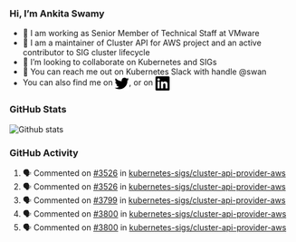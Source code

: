 ### Hi, I’m Ankita Swamy

- 💼 I am working as Senior Member of Technical Staff at VMware
- 👀 I am a maintainer of Cluster API for AWS project and an active contributor to SIG cluster lifecycle
- 💞️ I’m looking to collaborate on Kubernetes and SIGs
- 💬 You can reach me out on Kubernetes Slack with handle @swan
- You can also find me on <a href="https://twitter.com/SwamyAnkita" target="blank"><img align="center" src="https://raw.githubusercontent.com/Ankitasw/Ankitasw/master/svg/twitter.svg" alt="Ankitasw" height="25" width="25" color="#1DA1f2" /></a>, or on <a href="https://www.linkedin.com/in/Ankitaswamy/" target="blank"><img align="center" src="https://raw.githubusercontent.com/Ankitasw/Ankitasw/master/svg/linkedin.svg" alt="Ankitasw" height="25" width="25" /></a>

### GitHub Stats
![Github stats](https://github-readme-stats.vercel.app/api?username=Ankitasw&count_private=true&show_icons=true&theme=tokyonight)

### GitHub Activity 
<!--START_SECTION:activity-->
1. 🗣 Commented on [#3526](https://github.com/kubernetes-sigs/cluster-api-provider-aws/issues/3526) in [kubernetes-sigs/cluster-api-provider-aws](https://github.com/kubernetes-sigs/cluster-api-provider-aws)
2. 🗣 Commented on [#3526](https://github.com/kubernetes-sigs/cluster-api-provider-aws/issues/3526) in [kubernetes-sigs/cluster-api-provider-aws](https://github.com/kubernetes-sigs/cluster-api-provider-aws)
3. 🗣 Commented on [#3799](https://github.com/kubernetes-sigs/cluster-api-provider-aws/issues/3799) in [kubernetes-sigs/cluster-api-provider-aws](https://github.com/kubernetes-sigs/cluster-api-provider-aws)
4. 🗣 Commented on [#3800](https://github.com/kubernetes-sigs/cluster-api-provider-aws/issues/3800) in [kubernetes-sigs/cluster-api-provider-aws](https://github.com/kubernetes-sigs/cluster-api-provider-aws)
5. 🗣 Commented on [#3800](https://github.com/kubernetes-sigs/cluster-api-provider-aws/issues/3800) in [kubernetes-sigs/cluster-api-provider-aws](https://github.com/kubernetes-sigs/cluster-api-provider-aws)
<!--END_SECTION:activity-->
